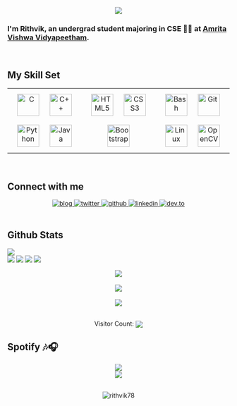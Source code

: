 <p align="center">
  <a href="https://github.com/rithvik78"><img src="https://readme-typing-svg.herokuapp.com?color=%23F7789B&size=30&center=true&vCenter=true&lines=%3C+Hello+World!+%2F%3E;%3C+Namaste+World!+%2F%3E;%3C+Bonjour+World!+%2F%3E;%3C+Ciao+World!+%2F%3E;%3C+Hola+World!+%2F%3E;%3C+Ni+Hao+World!+%2F%3E"></a>
</p>

### I'm Rithvik, an undergrad student majoring in CSE 👨‍💻 at [Amrita Vishwa Vidyapeetham](https://amrita.edu).
  

<br/>  


## My Skill Set  
<table><tr><td valign="top" width="33%">

<div align="center">  
<img style="margin: 10px" src="https://profilinator.rishav.dev/skills-assets/c-original.svg" alt="C" height="50" />  
<img style="margin: 10px" src="https://profilinator.rishav.dev/skills-assets/cplusplus-original.svg" alt="C++" height="50" />  
<img style="margin: 10px" src="https://profilinator.rishav.dev/skills-assets/python-original.svg" alt="Python" height="50" />  
<img style="margin: 10px" src="https://profilinator.rishav.dev/skills-assets/java-original-wordmark.svg" alt="Java" height="50" />  
</div>

</td><td valign="top" width="33%">

<div align="center">  
<img style="margin: 10px" src="https://profilinator.rishav.dev/skills-assets/html5-original-wordmark.svg" alt="HTML5" height="50" />  
<img style="margin: 10px" src="https://profilinator.rishav.dev/skills-assets/css3-original-wordmark.svg" alt="CSS3" height="50" />  
<img style="margin: 10px" src="https://profilinator.rishav.dev/skills-assets/bootstrap-plain.svg" alt="Bootstrap" height="50" />  
</div>

</td><td valign="top" width="33%">

<div align="center">  
<img style="margin: 10px" src="https://profilinator.rishav.dev/skills-assets/gnu_bash-icon.svg" alt="Bash" height="50" />  
 <!--- <img style="margin: 10px" src="https://profilinator.rishav.dev/skills-assets/flask.png" alt="Flask" height="50" />  --->
<img style="margin: 10px" src="https://profilinator.rishav.dev/skills-assets/git-scm-icon.svg" alt="Git" height="50" />  
<img style="margin: 10px" src="https://profilinator.rishav.dev/skills-assets/linux-original.svg" alt="Linux" height="50" />  
<img style="margin: 10px" src="https://profilinator.rishav.dev/skills-assets/opencv-icon.svg" alt="OpenCV" height="50" />  
</div>

</td></tr></table>  

<br/>  


## Connect with me  
<div align="center">
<a href="http://rithvik78.github.io/" target="_blank">
<img src=https://img.shields.io/badge/blog-%2324292e.svg?&style=for-the-badge&logo=Safari&logoColor=white&color=black alt=blog style="margin-bottom: 5px;" />
</a>
<a href="https://twitter.com/rithvik78" target="_blank">
<img src=https://img.shields.io/badge/twitter-%2300acee.svg?&style=for-the-badge&logo=twitter&logoColor=white alt=twitter style="margin-bottom: 5px;" />
</a>  
<a href="https://github.com/rithvik78" target="_blank">
<img src=https://img.shields.io/badge/github-%2324292e.svg?&style=for-the-badge&logo=github&logoColor=white alt=github style="margin-bottom: 5px;" />
</a>
<a href="https://linkedin.com/in/rithvik-vukka-741202182/" target="_blank">
<img src=https://img.shields.io/badge/linkedin-%231E77B5.svg?&style=for-the-badge&logo=linkedin&logoColor=white alt=linkedin style="margin-bottom: 5px;" />
</a>  
<a href="https://dev.to/rithvik78" target="_blank">
<img src=https://img.shields.io/badge/dev.to-%2324292e.svg?&style=for-the-badge&logo=dev.to&logoColor=white alt=dev.to style="margin-bottom: 5px;" />
</a>  
</div>  

<br/>  


## Github Stats  

![](https://github-profile-summary-cards.vercel.app/api/cards/profile-details?username=rithvik78&theme=github_dark)   
![](https://github-profile-summary-cards.vercel.app/api/cards/repos-per-language?username=rithvik78&theme=github_dark) ![](https://github-profile-summary-cards.vercel.app/api/cards/most-commit-language?username=rithvik78&theme=github_dark)
![](https://github-profile-summary-cards.vercel.app/api/cards/stats?username=rithvik78&theme=github_dark) ![](https://github-profile-summary-cards.vercel.app/api/cards/productive-time?username=rithvik78&theme=github_dark)


<div align="center"><img src="https://github.com/rithvik78/rithvik78/blob/output/github-contribution-grid-snake.svg" align="center" /></div>  

<br/>  

<div align="center"><img src="https://github-readme-streak-stats.herokuapp.com/?user=rithvik78&theme=neon-dark" align="center" /></div>  

<br/>  


<div align="center">   <img src="https://github-profile-trophy.vercel.app/?username=rithvik78&column=7&theme=onedark" /> </div> 

<br/>  


<div align="center">
<p>Visitor Count: <img src="https://profile-counter.glitch.me/rithvik78/count.svg" align="center" /></p>
</div>  

## Spotify  🎶🎧    

<div align="center"><img src="https://camo.githubusercontent.com/f63f025c4f4797f4e0cf1904d1c87d02179a369b11948d5023af396d30dcad7b/68747470733a2f2f696d672e736869656c64732e696f2f7374617469632f76313f7374796c653d666f722d7468652d6261646765266d6573736167653d53706f7469667926636f6c6f723d314442393534266c6f676f3d53706f74696679266c6f676f436f6c6f723d464646464646266c6162656c3d" /></div>  
<div align="center"><img src="https://spotify-now-playing-rithvik78.vercel.app/api/spotify-playing" /></div>  

<br/>  
 

<p align="center"><img align="center" src="https://raw.githubusercontent.com/Trilokia/Trilokia/379277808c61ef204768a61bbc5d25bc7798ccf1/bottom_header.svg" alt="rithvik78" /></p>
